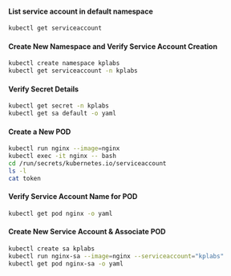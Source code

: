 #### List service account in default namespace
```sh
kubectl get serviceaccount
```
#### Create New Namespace and Verify Service Account Creation
```sh
kubectl create namespace kplabs
kubectl get serviceaccount -n kplabs
```
#### Verify Secret Details
```sh
kubectl get secret -n kplabs
kubectl get sa default -o yaml
```
#### Create a New POD
```sh
kubectl run nginx --image=nginx
kubectl exec -it nginx -- bash
cd /run/secrets/kubernetes.io/serviceaccount
ls -l
cat token
```
#### Verify Service Account Name for POD
```sh
kubectl get pod nginx -o yaml
```
#### Create New Service Account & Associate POD
```sh
kubectl create sa kplabs
kubectl run nginx-sa --image=nginx --serviceaccount="kplabs"
kubectl get pod nginx-sa -o yaml
```
